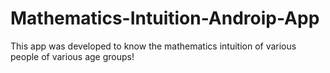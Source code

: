 # Mathematics-Intuition-Androip-App
This app was developed to know the mathematics intuition of various people of various age groups!
